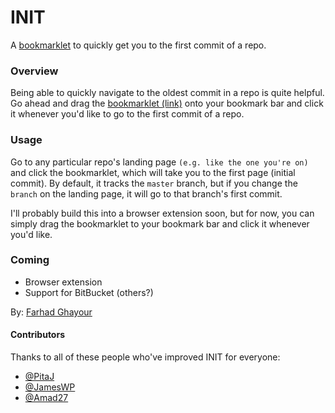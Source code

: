 INIT
====

A <a href="http://farhadg.github.io/init/landing/" target="_blank">bookmarklet</a> to quickly get you to the first commit of a repo.

### Overview

Being able to quickly navigate to the oldest commit in a repo is quite helpful. Go ahead and drag the <a href="http://farhadg.github.io/init/landing/" target="_blank">bookmarklet (link)</a> onto your bookmark bar and click it whenever you'd like to go to the first commit of a repo.

### Usage

Go to any particular repo's landing page `(e.g. like the one you're on)` and click the bookmarklet, which will take you to the first page (initial commit). By default, it tracks the `master` branch, but if you change the `branch` on the landing page, it will go to that branch's first commit.

I'll probably build this into a browser extension soon, but for now, you can simply drag the bookmarklet to your bookmark bar and click it whenever you'd like.

### Coming

- Browser extension
- Support for BitBucket (others?)

By: <a href="https://github.com/farhadg" target="_blank">Farhad Ghayour</a>

#### Contributors

Thanks to all of these people who've improved INIT for everyone:

- [@PitaJ](https://github.com/PitaJ)
- [@JamesWP](https://github.com/JamesWP)
- [@Amad27](https://github.com/Amad27)
